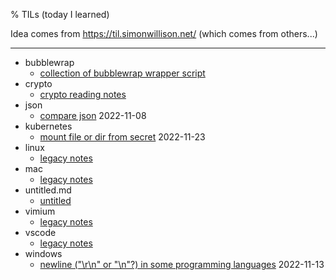 % TILs (today I learned)

<!--
generated by vimrc. DO NOT EDIT.

" usage:
: lcd %:h | source ./vimrc
" then pressing <Leader>;r to refresh content.
-->

Idea comes from <https://til.simonwillison.net/> (which comes from others...)

---

- bubblewrap
  - [collection of bubblewrap wrapper script](bubblewrap/README.md)
- crypto
  - [crypto reading notes](crypto/README.md)
- json
  - [compare json](json/compare-json.md) 2022-11-08
- kubernetes
  - [mount file or dir from secret](kubernetes/mount-file-or-dir-from-secret.md) 2022-11-23
- linux
  - [legacy notes](linux/README.md)
- mac
  - [legacy notes](mac/README.md)
- untitled.md
  - [untitled](untitled.md)
- vimium
  - [legacy notes](vimium/README.md)
- vscode
  - [legacy notes](vscode/README.md)
- windows
  - [newline ("\\r\\n" or "\\n"?) in some programming languages](windows/newline.md) 2022-11-13
